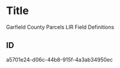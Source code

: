 # Title

Garfield County Parcels LIR Field Definitions

## ID

a5701e24-d06c-44b8-915f-4a3ab34950ec
